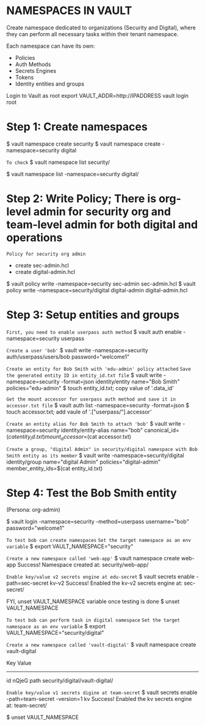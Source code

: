 # NAMESPACES IN VAULT

Create namespace dedicated to organizations (Security and Digital), where they can perform all necessary tasks within their tenant namespace.

Each namespace can have its own:
- Policies
- Auth Methods
- Secrets Engines
- Tokens
- Identity entities and groups

Login to Vault as root
export VAULT_ADDR=http://IPADDRESS
vault login root <Token>

# Step 1: Create namespaces
$ vault namespace create security
$ vault namespace create -namespace=security digital

`To check`
$ vault namespace list
security/

$ vault namespace list -namespace=security
digital/

# Step 2: Write Policy; There is org-level admin for security org and team-level admin for both digital and operations

`Policy for security org admin`
- create sec-admin.hcl
- create digital-admin.hcl

$ vault policy write -namespace=security sec-admin sec-admin.hcl
$ vault policy write -namespace=security/digital digital-admin digital-admin.hcl

# Step 3: Setup entities and groups

`First, you need to enable userpass auth method`
$ vault auth enable -namespace=security userpass

`Create a user 'bob'`
$ vault write -namespace=security auth/userpass/users/bob password="welcome1"

`Create an entity for Bob Smith with 'edu-admin' policy attached`
`Save the generated entity ID in entity_id.txt file`
$ vault write -namespace=security -format=json identity/entity name="Bob Smith" policies="edu-admin"
$ touch entity_id.txt; copy value of '.data_id'

`Get the mount accessor for userpass auth method and save it in accessor.txt file`
$ vault auth list -namespace=security -format=json
$ touch accessor.txt; add vaule of '.["userpass/"].accessor'

`Create an entity alias for Bob Smith to attach 'bob'`
$ vault write -namespace=security identity/entity-alias name="bob" canonical_id=$(cat entity_id.txt) mount_accessor=$(cat accessor.txt)

`Create a group, "digital Admin" in security/digital namespace with Bob Smith entity as its member`
$ vault write -namespace=security/digital identity/group name="digital Admin" policies="digital-admin" member_entity_ids=$(cat entity_id.txt)


# Step 4: Test the Bob Smith entity

(Persona: org-admin)

$ vault login -namespace=security -method=userpass username="bob" password="welcome1"

`To test bob can create namespaces`
`Set the target namespace as an env variable`
$ export VAULT_NAMESPACE="security"

`Create a new namespace called 'web-app'`
$ vault namespace create web-app
Success! Namespace created at: security/web-app/

`Enable key/value v2 secrets engine at edu-secret`
$ vault secrets enable -path=sec-secret kv-v2
Success! Enabled the kv-v2 secrets engine at: sec-secret/

FYI, unset VAULT_NAMESPACE variable once testing is done
$ unset VAULT_NAMESPACE

`To test bob can perform task in digital namespace`
`Set the target namespace as an env variable`
$ export VAULT_NAMESPACE="security/digital"

`Create a new namespace called 'vault-digital'`
$ vault namespace create vault-digital

Key     Value
---     -----
id      nQjeG
path    security/digital/vault-digital/


`Enable key/value v1 secrets digine at team-secret`
$ vault secrets enable -path=team-secret -version=1 kv
Success! Enabled the kv secrets engine at: team-secret/

$ unset VAULT_NAMESPACE